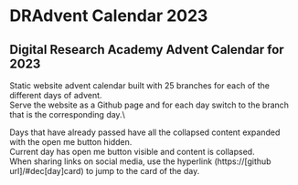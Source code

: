 # DRAdvent Calendar 2023
## Digital Research Academy Advent Calendar for 2023
Static website  advent calendar built with 25 branches for each of the different days of advent.\
Serve the website as a Github page and for each day switch to the branch that is the corresponding day.\

Days that have already passed have all the collapsed content expanded with the open me button hidden.\
Current day has open me button visible and content is collapsed.\
When sharing links on social media, use the hyperlink (https://[github url]/#dec[day]card) to jump to the card of the day.

